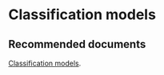   <properties
	pageTitle="apply auto - in-built machine learning model - general classification"
	description="apply auto - in-built machine learning model - general classification"
	service="microsoft.PowerBIDedicated"
	resource="capacities"
	authors="pjfreitas"
	ms.author="pfreitas"	
	displayOrder="220"
	selfHelpType="generic"
	supportTopicIds="32633801"
	productPesIds="16334"
	cloudEnvironments="public, MoonCake, fairfax" 
	articleId="6b4973e0-585a-21fe-3473-85a31adf0fe3"
/>

# Classification models

## **Recommended documents**

[Classification models](https://docs.microsoft.com/power-bi/service-machine-learning-automated#classification-models).<br>